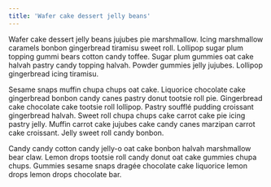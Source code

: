 ```yaml
---
title: 'Wafer cake dessert jelly beans'
---
```


Wafer cake dessert jelly beans jujubes pie marshmallow. Icing marshmallow caramels bonbon gingerbread tiramisu sweet roll. Lollipop sugar plum topping gummi bears cotton candy toffee.
Sugar plum gummies oat cake halvah pastry candy topping halvah. Powder gummies jelly jujubes. Lollipop gingerbread icing tiramisu.

Sesame snaps muffin chupa chups oat cake. Liquorice chocolate cake gingerbread bonbon candy canes pastry donut tootsie roll pie. Gingerbread cake chocolate cake tootsie roll lollipop.
Pastry soufflé pudding croissant gingerbread halvah. Sweet roll chupa chups cake carrot cake pie icing pastry jelly. Muffin carrot cake jujubes cake candy canes marzipan carrot cake croissant. Jelly sweet roll candy bonbon.

Candy candy cotton candy jelly-o oat cake bonbon halvah marshmallow bear claw. Lemon drops tootsie roll candy donut oat cake gummies chupa chups. Gummies sesame snaps dragée chocolate cake liquorice lemon drops lemon drops chocolate bar.